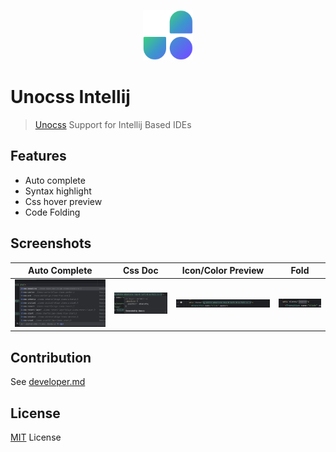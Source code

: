 <p align="center">
    <img src="docs/logo.svg" style="width: 5rem; height: 5rem"/>
</p>

# Unocss Intellij

> <a href="https://github.com/unocss/unocss">Unocss</a> Support for Intellij Based IDEs

## Features

- Auto complete
- Syntax highlight
- Css hover preview
- Code Folding

## Screenshots

| Auto Complete                               | Css Doc                                        | Icon/Color Preview                            | Fold                                  |
|---------------------------------------------|------------------------------------------------|-----------------------------------------------|---------------------------------------|
| <img src="docs/screenshots/completion.png"> | <img src="docs/screenshots/documentation.png"> | <img src="docs/screenshots/highlighting.png"> | <img src="docs/screenshots/fold.png"> |

## Contribution

See [developer.md](docs/developer.md)

## License

[MIT](LICENSE) License
